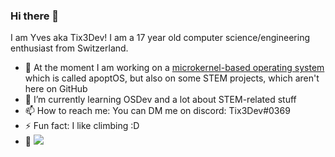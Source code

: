 ### Hi there 👋

I am Yves aka Tix3Dev! I am a 17 year old computer science/engineering enthusiast from Switzerland. 

- 🔭 At the moment I am working on a [microkernel-based operating system](https://github.com/Tix3Dev/apoptOS) which is called apoptOS, but also on some STEM projects, which aren't here on GitHub
- 🌱 I’m currently learning OSDev and a lot about STEM-related stuff
- 📫 How to reach me: You can DM me on discord: Tix3Dev#0369
- ⚡ Fun fact: I like climbing :D
- 👀 ![](https://komarev.com/ghpvc/?username=Tix3Dev&color=9cbdda)

